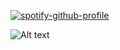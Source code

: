 [![spotify-github-profile](https://spotify-github-profile.kittinanx.com/api/view?uid=gtavernini22&cover_image=true&theme=default&show_offline=false&background_color=121212&interchange=false)](https://github.com/kittinan/spotify-github-profile)

![Alt text](https://spotify-recently-played-readme.vercel.app/api?user=gtavernini22)
